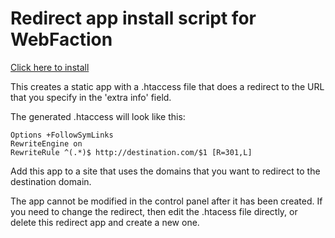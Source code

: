 Redirect app install script for WebFaction
==========================================

[Click here to install](https://panel.webfaction.com/app/create?script_url=https://raw.github.com/wsfulmer/webfaction-redirect-installer/master/webfaction-redirect-installer)

This creates a static app with a .htaccess file that does a redirect to the URL
that you specify in the 'extra info' field.

The generated .htaccess will look like this:

    Options +FollowSymLinks
    RewriteEngine on
    RewriteRule ^(.*)$ http://destination.com/$1 [R=301,L]

Add this app to a site that uses the domains that you want to redirect to the
destination domain.

The app cannot be modified in the control panel after it has been created. If
you need to change the redirect, then edit the .htacess file directly, or
delete this redirect app and create a new one.


